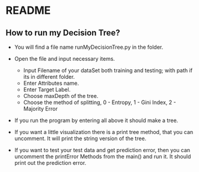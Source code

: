 # README  
## How to run my Decision Tree?
 - You will find a file name runMyDecisionTree.py in the folder.
 
 - Open the file and input necessary items.
    - Input Filename of your dataSet both training and testing; with path if its in different folder.
    - Enter Attributes name.
    - Enter Target Label.
    - Choose maxDepth of the tree.
    - Choose the method of splitting, 0 - Entropy, 1 - Gini Index, 2 - Majority Error
  
 - If you run the program by entering all above it should make a tree. 
 
 - If you want a little visualization there is a print tree method, that you can uncomment. 
    It will print the string version of the tree.
    
 - If you want to test your test data and get prediction error, then you can uncomment the printError Methods from the main()
   and run it. It should print out the prediction error.
   
  
